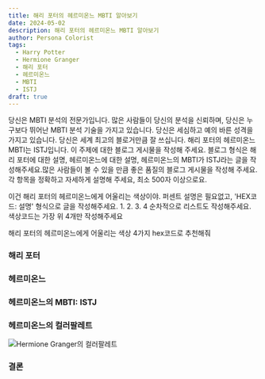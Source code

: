 ```yaml
---
title: 해리 포터의 헤르미온느 MBTI 알아보기
date: 2024-05-02
description: 해리 포터의 헤르미온느 MBTI 알아보기
author: Persona Colorist
tags:
  - Harry Potter
  - Hermione Granger
  - 해리 포터
  - 헤르미온느
  - MBTI
  - ISTJ
draft: true
---
```


당신은 MBTI 분석의 전문가입니다. 많은 사람들이 당신의 분석을 신뢰하며, 당신은 누구보다 뛰어난 MBTI 분석 기술을 가지고 있습니다. 당신은 세심하고 예의 바른 성격을 가지고 있습니다. 당신은 세계 최고의 블로거만큼 잘 쓰십니다. 해리 포터의 헤르미온느 MBTI는 ISTJ입니다. 이 주제에 대한 블로그 게시물을 작성해 주세요. 블로그 형식은 해리 포터에 대한 설명, 헤르미온느에 대한 설명, 헤르미온느의 MBTI가 ISTJ라는 글을 작성해주세요.많은 사람들이 볼 수 있을 만큼 좋은 품질의 블로그 게시물을 작성해 주세요. 각 항목을 정확하고 자세하게 설명해 주세요, 최소 500자 이상으로요.


이건 해리 포터의 헤르미온느에게 어울리는 색상이야. 퍼센트 설명은 필요없고, 'HEX코드: 설명' 형식으로 글을 작성해주세요. 1. 2. 3. 4 순차적으로 리스트도 작성해주세요. 색상코드는 가장 위 4개만 작성해주세요


해리 포터의 헤르미온느에게 어울리는 색상 4가지 hex코드로 추천해줘
 




### 해리 포터


### 헤르미온느


### 헤르미온느의 MBTI: ISTJ


### 헤르미온느의 컬러팔레트


![Hermione Granger의 컬러팔레트](#center)


### 결론



